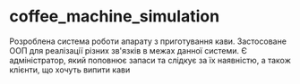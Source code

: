 # coffee_machine_simulation
Розроблена система роботи апарату з приготування кави. Застосоване ООП для реалізації різних зв'язків в межах данної системи. Є адміністратор, який поповнює запаси та слідкує за їх наявністю, а також клієнти, що хочуть випити кави  
